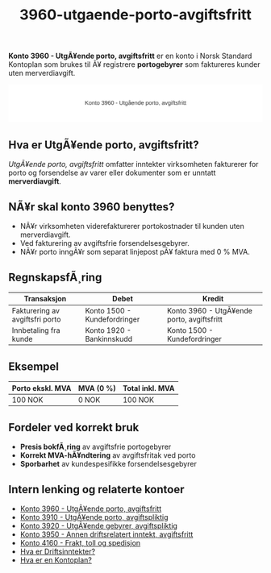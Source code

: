 ﻿---
title: "3960-utgaende-porto-avgiftsfritt"
meta_title: "3960-utgaende-porto-avgiftsfritt"
meta_description: "**Konto 3960 - UtgÃ¥ende porto, avgiftsfritt** er en konto i Norsk Standard Kontoplan som brukes til Ã¥ registrere **portogebyrer** som faktureres kunder uten m..."
slug: 3960-utgaende-porto-avgiftsfritt
type: blog
layout: pages/single
---

**Konto 3960 - UtgÃ¥ende porto, avgiftsfritt** er en konto i Norsk Standard Kontoplan som brukes til Ã¥ registrere **portogebyrer** som faktureres kunder uten merverdiavgift.

![Illustrasjon av Konto 3960 - UtgÃ¥ende porto, avgiftsfritt](3960-utgaende-porto-avgiftsfritt-image.svg)

## Hva er UtgÃ¥ende porto, avgiftsfritt?

*UtgÃ¥ende porto, avgiftsfritt* omfatter inntekter virksomheten fakturerer for porto og forsendelse av varer eller dokumenter som er unntatt **merverdiavgift**.

## NÃ¥r skal konto 3960 benyttes?

* NÃ¥r virksomheten viderefakturerer portokostnader til kunden uten merverdiavgift.
* Ved fakturering av avgiftsfrie forsendelsesgebyrer.
* NÃ¥r porto inngÃ¥r som separat linjepost pÃ¥ faktura med 0 % MVA.

## RegnskapsfÃ¸ring

| Transaksjon                         | Debet                         | Kredit                                    |
|-------------------------------------|-------------------------------|-------------------------------------------|
| Fakturering av avgiftsfri porto     | Konto 1500 - Kundefordringer  | Konto 3960 - UtgÃ¥ende porto, avgiftsfritt |
| Innbetaling fra kunde               | Konto 1920 - Bankinnskudd     | Konto 1500 - Kundefordringer              |

## Eksempel

| Porto ekskl. MVA  | MVA (0 %) | Total inkl. MVA |
|-------------------|-----------|-----------------|
| 100 NOK           | 0 NOK     | 100 NOK         |

## Fordeler ved korrekt bruk

* **Presis bokfÃ¸ring** av avgiftsfrie portogebyrer
* **Korrekt MVA-hÃ¥ndtering** av avgiftsfritak ved porto
* **Sporbarhet** av kundespesifikke forsendelsesgebyrer

## Intern lenking og relaterte kontoer

* [Konto 3960 - UtgÃ¥ende porto, avgiftsfritt](/blogs/kontoplan/3960-utgaende-porto-avgiftsfritt "Konto 3960 - UtgÃ¥ende porto, avgiftsfritt")
* [Konto 3910 - UtgÃ¥ende porto, avgiftspliktig](/blogs/kontoplan/3910-utgaende-porto-avgiftspliktig "Konto 3910 - UtgÃ¥ende porto, avgiftspliktig")
* [Konto 3920 - UtgÃ¥ende gebyrer, avgiftspliktig](/blogs/kontoplan/3920-utgaende-gebyrer-avgiftspliktig "Konto 3920 - UtgÃ¥ende gebyrer, avgiftspliktig")
* [Konto 3950 - Annen driftsrelatert inntekt, avgiftsfritt](/blogs/kontoplan/3950-annen-driftsrelatert-inntekt-avgiftsfritt "Konto 3950 - Annen driftsrelatert inntekt, avgiftsfritt")
* [Konto 4160 - Frakt, toll og spedisjon](/blogs/kontoplan/4160-frakt-toll-og-spedisjon "Konto 4160 - Frakt, toll og spedisjon")
* [Hva er Driftsinntekter?](/blogs/regnskap/hva-er-driftsinntekter "Hva er Driftsinntekter? Komplett Guide til Driftsinntekter i Regnskap")
* [Hva er en Kontoplan?](/blogs/regnskap/hva-er-kontoplan "Hva er en Kontoplan? Komplett Guide til Kontoplaner i Norsk Regnskap")
